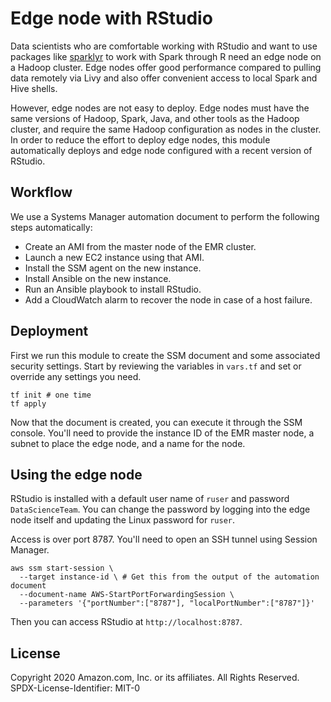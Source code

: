 # Edge node with RStudio

Data scientists who are comfortable working with RStudio and want to use packages like [sparklyr](https://spark.rstudio.com/) to work with Spark through R need an edge node on a Hadoop cluster.  Edge nodes offer good performance compared to pulling data remotely via Livy and also offer convenient access to local Spark and Hive shells.

However, edge nodes are not easy to deploy.  Edge nodes must have the same versions of Hadoop, Spark, Java, and other tools as the Hadoop cluster, and require the same Hadoop configuration as nodes in the cluster.  In order to reduce the effort to deploy edge nodes, this module automatically deploys and edge node configured with a recent version of RStudio.

## Workflow

We use a Systems Manager automation document to perform the following steps automatically:

* Create an AMI from the master node of the EMR cluster.
* Launch a new EC2 instance using that AMI.
* Install the SSM agent on the new instance.
* Install Ansible on the new instance.
* Run an Ansible playbook to install RStudio.
* Add a CloudWatch alarm to recover the node in case of a host failure.

## Deployment

First we run this module to create the SSM document and some associated security settings.  Start by reviewing the variables in `vars.tf` and set or override any settings you need.

    tf init # one time
    tf apply

Now that the document is created, you can execute it through the SSM console.  You'll need to provide the instance ID of the EMR master node, a subnet to place the edge node, and a name for the node.

## Using the edge node

RStudio is installed with a default user name of `ruser` and password `DataScienceTeam`.  You can change the password by logging into the edge node itself and updating the Linux password for `ruser`.

Access is over port 8787.  You'll need to open an SSH tunnel using Session Manager. 

    aws ssm start-session \
      --target instance-id \ # Get this from the output of the automation document
      --document-name AWS-StartPortForwardingSession \
      --parameters '{"portNumber":["8787"], "localPortNumber":["8787"]}'

Then you can access RStudio at `http://localhost:8787`.

## License

Copyright 2020 Amazon.com, Inc. or its affiliates. All Rights Reserved.
SPDX-License-Identifier: MIT-0

